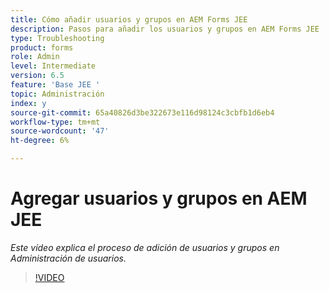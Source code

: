 ```yaml
---
title: Cómo añadir usuarios y grupos en AEM Forms JEE
description: Pasos para añadir los usuarios y grupos en AEM Forms JEE
type: Troubleshooting
product: forms
role: Admin
level: Intermediate
version: 6.5
feature: 'Base JEE '
topic: Administración
index: y
source-git-commit: 65a40826d3be322673e116d98124c3cbfb1d6eb4
workflow-type: tm+mt
source-wordcount: '47'
ht-degree: 6%

---
```



# Agregar usuarios y grupos en AEM JEE

*Este vídeo explica el proceso de adición de usuarios y grupos en Administración de usuarios.*

>[!VIDEO](https://video.tv.adobe.com/v/335485?quality=9&learn=on)

